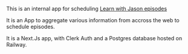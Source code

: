 This is an internal app for scheduling [Learn with Jason episodes]("https://www.learnwithjason.dev/schedule/")

It is an App to aggregate various information from accross the web to schedule episodes.

It is a Next.Js app, with Clerk Auth and a Postgres database hosted on Railway.






